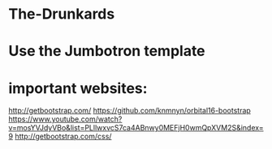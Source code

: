 # The-Drunkards
# Use the Jumbotron template
# important websites:
http://getbootstrap.com/
https://github.com/knmnyn/orbital16-bootstrap
https://www.youtube.com/watch?v=mosYVJdyVBo&list=PLllwxvcS7ca4ABnwy0MEFjH0wmQpXVM2S&index=9
http://getbootstrap.com/css/
